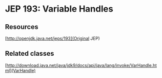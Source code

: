 # JEP 193: Variable Handles
## Resources
[http://openjdk.java.net/jeps/193](Original JEP)

## Related classes
[http://download.java.net/java/jdk9/docs/api/java/lang/invoke/VarHandle.html](VarHandle)